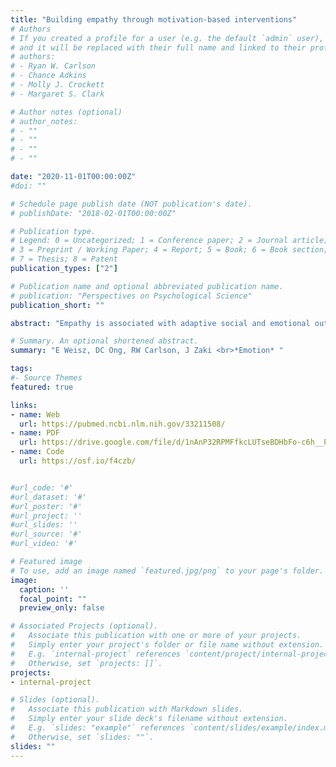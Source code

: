 ```yaml
---
title: "Building empathy through motivation-based interventions"
# Authors
# If you created a profile for a user (e.g. the default `admin` user), write the username (folder name) here 
# and it will be replaced with their full name and linked to their profile.
# authors:
# - Ryan W. Carlson
# - Chance Adkins
# - Molly J. Crockett
# - Margaret S. Clark

# Author notes (optional)
# author_notes:
# - ""
# - ""
# - ""
# - ""

date: "2020-11-01T00:00:00Z"
#doi: ""

# Schedule page publish date (NOT publication's date).
# publishDate: "2018-02-01T00:00:00Z"

# Publication type.
# Legend: 0 = Uncategorized; 1 = Conference paper; 2 = Journal article;
# 3 = Preprint / Working Paper; 4 = Report; 5 = Book; 6 = Book section;
# 7 = Thesis; 8 = Patent
publication_types: ["2"]

# Publication name and optional abbreviated publication name.
# publication: "Perspectives on Psychological Science"
publication_short: ""

abstract: "Empathy is associated with adaptive social and emotional outcomes; as such, a crucial outstanding question is whether it can be bolstered in ways that make practical differences in people's lives. Most empathy-building efforts address one's ability to empathize, increasing empathy by training skills like perspective taking. However, empathy is more than the ability to share and understand others' feelings; it also reflects underlying motives that drive people to experience or avoid it. As such, another strategy for increasing empathy could focus on shifting relevant motives. Here we explored this idea, leveraging two intervention techniques (mindsets and social norms) to increase motivation to empathize. Two hundred ninety-two first-year college students were randomly assigned to one of three intervention conditions-malleable mindset, social norms, or a combination of the two-or a control condition. Eight weeks later, participants in the intervention conditions endorsed stronger beliefs about empathy's malleability and exhibited greater empathic accuracy when rating others' positive emotions as compared to the control condition. They also reported having made a greater number of friends since starting college. The interventions did not affect outcomes related to intergroup processes or empathic accuracy when rating others' negative emotions, indicating a boundary condition for these interventions. This experiment underscores the potential of motivation-based empathy interventions to generate positive, real-world impact."

# Summary. An optional shortened abstract.
summary: "E Weisz, DC Ong, RW Carlson, J Zaki <br>*Emotion* "

tags:
#- Source Themes
featured: true

links:
- name: Web 
  url: https://pubmed.ncbi.nlm.nih.gov/33211508/
- name: PDF
  url: https://drive.google.com/file/d/1nAnP32RPMFfkcLUTseBDHbFo-c6h__P5/view?usp=sharing
- name: Code
  url: https://osf.io/f4czb/


#url_code: '#'
#url_dataset: '#'
#url_poster: '#'
#url_project: ''
#url_slides: ''
#url_source: '#'
#url_video: '#'

# Featured image
# To use, add an image named `featured.jpg/png` to your page's folder. 
image:
  caption: ''
  focal_point: ""
  preview_only: false

# Associated Projects (optional).
#   Associate this publication with one or more of your projects.
#   Simply enter your project's folder or file name without extension.
#   E.g. `internal-project` references `content/project/internal-project/index.md`.
#   Otherwise, set `projects: []`.
projects:
- internal-project

# Slides (optional).
#   Associate this publication with Markdown slides.
#   Simply enter your slide deck's filename without extension.
#   E.g. `slides: "example"` references `content/slides/example/index.md`.
#   Otherwise, set `slides: ""`.
slides: ""
---
```


